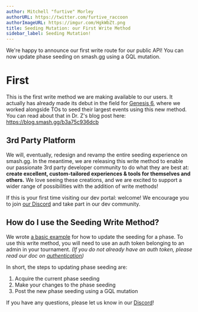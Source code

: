 ```yaml
---
author: Mitchell "furtive" Morley
authorURL: https://twitter.com/furtive_raccoon
authorImageURL: https://imgur.com/HgkWbZt.png
title: Seeding Mutation: our First Write Method
sidebar_label: Seeding Mutation!
---
```


We're happy to announce our first write route for our public API!
You can now update phase seeding on smash.gg using a GQL mutation.
<!--truncate-->

# First

This is the first write method we are making available to our users.
It actually has already made its debut in the field for
 [Genesis 6](https://smash.gg/g6), where we worked alongside TOs to seed
  their largest events using this new method.
You can read about that in Dr. Z's blog post here: https://blog.smash.gg/b3a75c936dcb

## 3rd Party Platform

We will, eventually, redesign and revamp the entire seeding experience on smash.gg.
In the meantime, we are releasing this write method to enable our
 passionate 3rd party developer community to do what they are best at:
  **create excellent, custom-tailored experiences & tools for themselves and others.**
We love seeing these creations, and we are excited to support a wider range
 of possibilities with the addition of write methods!

If this is your first time visiting our dev portal: welcome!
We encourage you to join
 [our Discord](https://discord.gg/smashgg) and take part in our dev community.

## How do I use the Seeding Write Method?

We wrote [a basic example](/docs/examples/update-phase-seeding)
 for how to update the seeding for a phase.
To use this write method, you will need to use an auth token belonging
 to an admin in your tournament.
*(If you do not already have an auth token, please read our doc on
   [authentication](/docs/authentication))*

In short, the steps to updating phase seeding are:
1) Acquire the current phase seeding
2) Make your changes to the phase seeding
3) Post the new phase seeding using a GQL mutation

If you have any questions, please let us know in our [Discord](https://discord.gg/smashgg)!